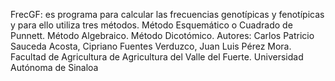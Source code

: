 FrecGF: es programa para calcular las frecuencias genotípicas y fenotípicas y para ello utiliza tres métodos.
Método Esquemático o Cuadrado de Punnett.
Método Algebraico. 
Método Dicotómico. 
Autores: Carlos Patricio Sauceda Acosta, Cipriano Fuentes Verduzco, Juan Luis Pérez Mora.
Facultad de Agricultura de Agricultura del Valle del Fuerte.
Universidad Autónoma de Sinaloa
